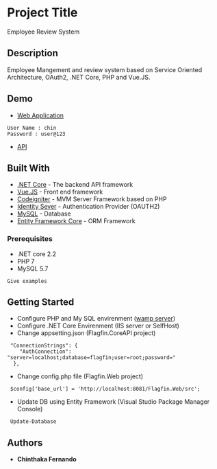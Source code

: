 # Project Title

Employee Review System

## Description

Employee Mangement and review system based on Service Oriented Architecture, OAuth2, .NET Core, PHP and Vue.JS.

## Demo

* [Web Application](http://emp.chinthakafernando.com)
```
User Name : chin
Password : user@123
```
* [API](http://ids.chinthakafernando.com)

## Built With

* [.NET Core](https://dotnet.microsoft.com/download) - The backend API framework
* [Vue.JS](https://vuejs.org/) - Front end framework
* [Codeigniter](https://codeigniter.com/) - MVM Server Framework based on PHP
* [Identity Sever](https://identityserver.io/) - Authentication Provider (OAUTH2)
* [MySQL](https://www.mysql.com/) - Database
* [Entity Framework Core](https://docs.microsoft.com/en-us/ef/core/) - ORM Framework


### Prerequisites

* .NET core 2.2
* PHP 7
* MySQL 5.7

```
Give examples
```

## Getting Started

* Configure PHP and My SQL envirenment ([wamp server](http://www.wampserver.com/en/))
* Configure .NET Core Envirenment (IIS server or SelfHost)
* Change appsetting.json (Flagfin.CoreAPI project)
```
 "ConnectionStrings": {
    "AuthConnection": "server=localhost;database=flagfin;user=root;password="
  },
```
* Change config.php file (Flagfin.Web project) 
```
 $config['base_url'] = 'http://localhost:8081/Flagfin.Web/src';
```
* Update DB using Entity Framework (Visual Studio Package Manager Console)
```
 Update-Database
```

## Authors

* **Chinthaka Fernando**



